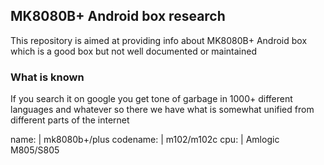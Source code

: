 ## MK8080B+ Android box research

This repository is aimed at providing info about MK8080B+ Android box which is a good box but not well documented or maintained

### What is known

If you search it on google you get tone of garbage in 1000+ different languages and whatever so there we have what is somewhat unified from different parts of the internet

name: | mk8080b+/plus
codename: | m102/m102c
cpu: | Amlogic M805/S805
